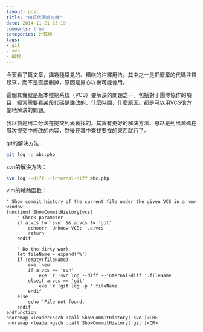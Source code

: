 ```yaml
---
layout: post
title: "用好代碼時光機"
date: 2014-11-21 23:19
comments: true
categories: 計算機
tags:
- git
- svn
- 編程
---
```


今天看了篇文章，講幾種常見的、糟糕的注釋用法。其中之一是把廢棄的代碼注釋起來，而不是直接删掉，原因是擔心以後可能會用。

這個其實就是版本控制系統（VCS）要解決的問題之一。包括對于團隊協作的項目，經常需要看某段代碼是誰改的、什麽時間、什麽原因。都是可以用VCS很方便地解決的問題。

我以前是用二分法在提交列表裏找的。其實有更好的解決方法，思路是列出源碼在曆次提交中修改的内容，然後在其中查找要找的東西就行了。

git的解決方法：

```bash
git log -p abc.php
```

svn的解決方法：

```bash
svn log --diff --internal-diff abc.php
```

vim的輔助函數：

```vim
" Show commit history of the current file under the given VCS in a new window
function! ShowCommitHistory(vcs)
    " Check parameter
    if a:vcs != 'svn' && a:vcs != 'git'
        echoerr 'Unknow VCS: '.a:vcs
        return
    endif

    " Do the dirty work
    let fileName = expand('%')
    if !empty(fileName)
        exe 'new'
        if a:vcs == 'svn'
            exe 'r !svn log --diff --internal-diff '.fileName
        elseif a:vcs == 'git'
            exe 'r !git log -p '.fileName
        endif
    else
        echo 'File not found.'
    endif
endfunction
nnoremap <leader>ssch :call ShowCommitHistory('svn')<CR>
nnoremap <leader>gsch :call ShowCommitHistory('git')<CR>
```
